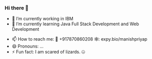 ### Hi there 👋


<!-- **manishpriyap/manishpriyap** is a ✨ _special_ ✨ repository because its `README.md` (this file) appears on your GitHub profile. -->

<!-- Here are some ideas to get you started: -->

- 🔭 I’m currently working in IBM 
- 🌱 I’m currently learning Java Full Stack Development and Web Development
<!-- - 👯 I’m looking to collaborate on ... -->
<!-- - 🤔 I’m looking for help with ... -->
<!-- - 💬 Ask me about ... -->
- 📫 How to reach me: 📱 +917870860208 🕸️: expy.bio/manishpriyap
- 😄 Pronouns: ...
- ⚡ Fun fact: I am scared of lizards. 🤐
